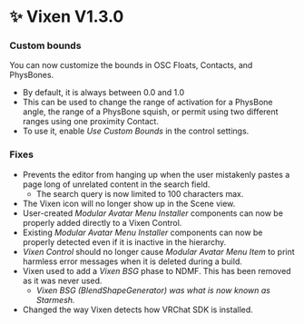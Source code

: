 ﻿---
date: 2024-08-30T23:30
---

# ✨ Vixen V1.3.0

### Custom bounds

You can now customize the bounds in OSC Floats, Contacts, and PhysBones.
- By default, it is always between 0.0 and 1.0
- This can be used to change the range of activation for a PhysBone angle, the range of a PhysBone squish,
  or permit using two different ranges using one proximity Contact.
- To use it, enable *Use Custom Bounds* in the control settings.

### Fixes

- Prevents the editor from hanging up when the user mistakenly pastes a page long of unrelated content in the search field.
  - The search query is now limited to 100 characters max.
- The Vixen icon will no longer show up in the Scene view.
- User-created *Modular Avatar Menu Installer* components can now be properly added directly to a Vixen Control.
- Existing *Modular Avatar Menu Installer* components can now be properly detected even if it is inactive in the hierarchy.
- *Vixen Control* should no longer cause *Modular Avatar Menu Item* to print harmless error messages when it is deleted during a build.
- Vixen used to add a *Vixen BSG* phase to NDMF. This has been removed as it was never used.
  - *Vixen BSG (BlendShapeGenerator) was what is now known as Starmesh.*
- Changed the way Vixen detects how VRChat SDK is installed.
